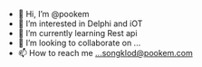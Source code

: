- 👋 Hi, I’m @pookem
- 👀 I’m interested in Delphi and iOT
- 🌱 I’m currently learning Rest api
- 💞️ I’m looking to collaborate on ...
- 📫 How to reach me ...songklod@pookem.com

<!---
pookem/pookem is a ✨ special ✨ repository because its `README.md` (this file) appears on your GitHub profile.
You can click the Preview link to take a look at your changes.
--->
